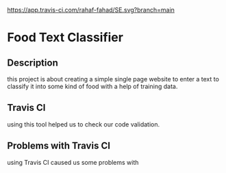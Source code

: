 https://app.travis-ci.com/rahaf-fahad/SE.svg?branch=main
# Food Text Classifier
## Description
this project is about creating a simple single page website to enter a text to classify it into some kind of food with a help of training data.
## Travis CI
using this tool helped us to check our code validation.
## Problems with Travis CI
using Travis CI caused us some problems with 

